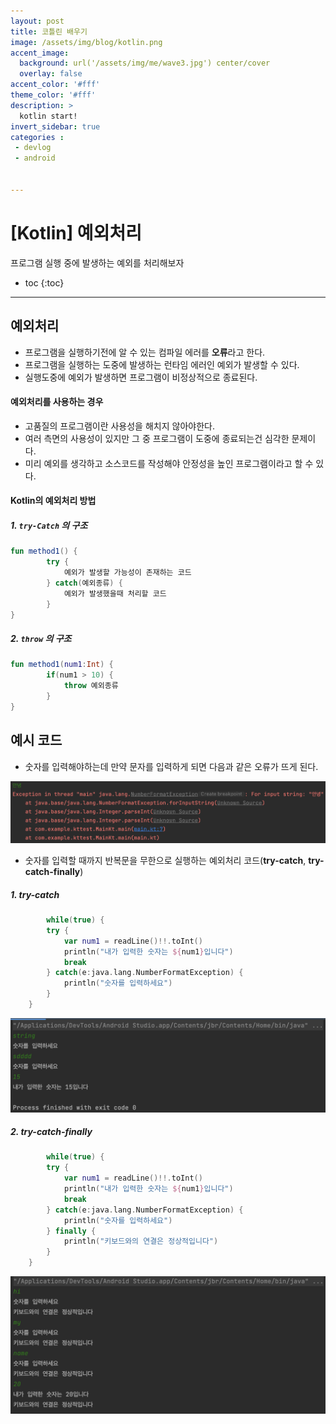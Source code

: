 ```yaml
---
layout: post
title: 코틀린 배우기
image: /assets/img/blog/kotlin.png
accent_image: 
  background: url('/assets/img/me/wave3.jpg') center/cover
  overlay: false
accent_color: '#fff'
theme_color: '#fff'
description: >
  kotlin start!
invert_sidebar: true
categories :
 - devlog	
 - android


---
```


# [Kotlin] 예외처리

프로그램 실행 중에 발생하는 예외를 처리해보자

* toc
{:toc}
---



## 예외처리

- 프로그램을 실행하기전에 알 수 있는 컴파일 에러를 **오류**라고 한다.
- 프로그램을 실행하는 도중에 발생하는 런타임 에러인 예외가 발생할 수 있다.
- 실행도중에 예외가 발생하면 프로그램이 비정상적으로 종료된다.

#### 예외처리를 사용하는 경우

- 고품질의 프로그램이란 사용성을 해치지 않아야한다.
- 여러 측면의 사용성이 있지만 그 중 프로그램이 도중에 종료되는건 심각한 문제이다.
- 미리 예외를 생각하고 소스코드를 작성해야 안정성을 높인 프로그램이라고 할 수 있다.

#### Kotlin의 예외처리 방법

##### 1. `try-Catch` 의 구조

```kotlin
fun method1() {
		try {
			예외가 발생할 가능성이 존재하는 코드
		} catch(예외종류) {
			예외가 발생했을때 처리할 코드
		}
}
```

##### 2. `throw` 의 구조

```kotlin
fun method1(num1:Int) {
		if(num1 > 10) {
			throw 예외종류
		}
}
```



## 예시 코드

- 숫자를 입력해야하는데 만약 문자를 입력하게 되면 다음과 같은 오류가 뜨게 된다.

![image-20230724201004437](https://github.com/SoftyChoo/softychoo.github.io/raw/main/assets/img/blog/image-20230724201004437.png)

- 숫자를 입력할 때까지 반복문을 무한으로 실행하는 예외처리 코드(**try-catch**, **try-catch-finally**)

##### 1. try-catch

```kotlin
		while(true) {
        try {
            var num1 = readLine()!!.toInt()
            println("내가 입력한 숫자는 ${num1}입니다")
            break
        } catch(e:java.lang.NumberFormatException) {
            println("숫자를 입력하세요")
        }
    }
```

![image-20230724201653610](https://github.com/SoftyChoo/softychoo.github.io/raw/main/assets/img/blog/image-20230724201653610.png)

##### 2. try-catch-finally

```kotlin
		while(true) {
        try {
            var num1 = readLine()!!.toInt()
            println("내가 입력한 숫자는 ${num1}입니다")
            break
        } catch(e:java.lang.NumberFormatException) {
            println("숫자를 입력하세요")
        } finally {
            println("키보드와의 연결은 정상적입니다")
        }
    }
```

![image-20230724201730442](https://github.com/SoftyChoo/softychoo.github.io/raw/main/assets/img/blog/image-20230724201730442.png)